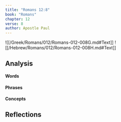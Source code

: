 ```yaml
---
title: "Romans 12:8"
book: "Romans"
chapter: 12
verse: 8
author: Apostle Paul
---
```

![[/Greek/Romans/012/Romans-012-008G.md#Text]]
![[/Hebrew/Romans/012/Romans-012-008H.md#Text]]

## Analysis

#### Words

#### Phrases

#### Concepts

## Reflections
